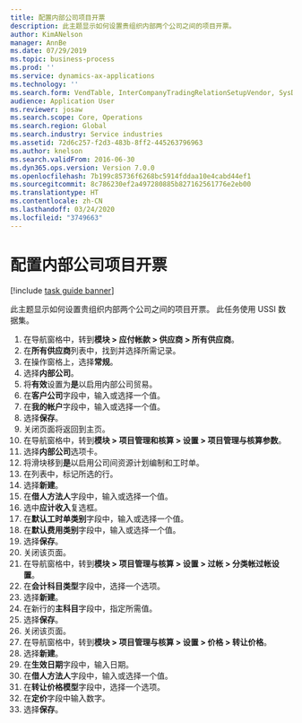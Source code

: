```yaml
---
title: 配置内部公司项目开票
description: 此主题显示如何设置贵组织内部两个公司之间的项目开票。
author: KimANelson
manager: AnnBe
ms.date: 07/29/2019
ms.topic: business-process
ms.prod: ''
ms.service: dynamics-ax-applications
ms.technology: ''
ms.search.form: VendTable, InterCompanyTradingRelationSetupVendor, SysDataAreaSelectLookup, ProjParameters, ProjPosting, ProjTransferPrice
audience: Application User
ms.reviewer: josaw
ms.search.scope: Core, Operations
ms.search.region: Global
ms.search.industry: Service industries
ms.assetid: 72d6c257-f2d3-483b-8ff2-445263796963
ms.author: knelson
ms.search.validFrom: 2016-06-30
ms.dyn365.ops.version: Version 7.0.0
ms.openlocfilehash: 7b199c85736f6268bc5914fddaa10e4cabd44ef1
ms.sourcegitcommit: 8c786230ef2a497280885b827162561776e2eb00
ms.translationtype: HT
ms.contentlocale: zh-CN
ms.lasthandoff: 03/24/2020
ms.locfileid: "3749663"
---
```

# <a name="configure-intercompany-project-invoicing"></a>配置内部公司项目开票

[!include [task guide banner](../../includes/task-guide-banner.md)]

此主题显示如何设置贵组织内部两个公司之间的项目开票。 此任务使用 USSI 数据集。

1. 在导航窗格中，转到**模块 > 应付帐款 > 供应商 > 所有供应商**。
2. 在**所有供应商**列表中，找到并选择所需记录。
3. 在操作窗格上，选择**常规**。
4. 选择**内部公司**。
5. 将**有效**设置为**是**以启用内部公司贸易。
6. 在**客户公司**字段中，输入或选择一个值。
7. 在**我的帐户**字段中，输入或选择一个值。
8. 选择**保存**。
9. 关闭页面将返回到主页。
10. 在导航窗格中，转到**模块 > 项目管理和核算 > 设置 > 项目管理与核算参数**。
11. 选择**内部公司**选项卡。
12. 将滑块移到**是**以启用公司间资源计划编制和工时单。
13. 在列表中，标记所选的行。
14. 选择**新建**。
15. 在**借人方法人**字段中，输入或选择一个值。
16. 选中**应计收入**复选框。
17. 在**默认工时单类别**字段中，输入或选择一个值。
18. 在**默认费用类别**字段中，输入或选择一个值。
19. 选择**保存**。
20. 关闭该页面。
21. 在导航窗格中，转到**模块 > 项目管理与核算 > 设置 > 过帐 > 分类帐过帐设置**。
22. 在**会计科目类型**字段中，选择一个选项。
23. 选择**新建**。
24. 在新行的**主科目**字段中，指定所需值。
25. 选择**保存**。
26. 关闭该页面。
27. 在导航窗格中，转到**模块 > 项目管理与核算 > 设置 > 价格 > 转让价格**。
28. 选择**新建**。
29. 在**生效日期**字段中，输入日期。
30. 在**借人方法人**字段中，输入或选择一个值。
31. 在**转让价格模型**字段中，选择一个选项。
32. 在**定价**字段中输入数字。
33. 选择**保存**。

